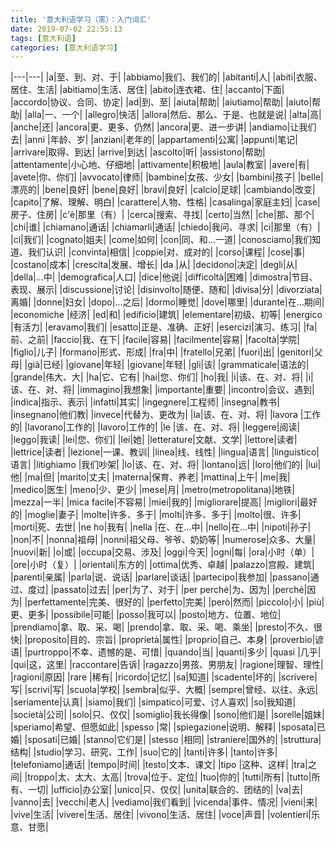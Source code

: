 ```yaml
---
title: '意大利语学习（零）：入门词汇'
date: 2019-07-02 22:55:13
tags: [意大利语]
categories: [意大利语学习]
---
```


|---|---|
|a|至、到、对、于|
|abbiamo|我们、我们的|
|abitanti|人|
|abiti|衣服、居住、生活|
|abitiamo|生活、居住|
|abito|连衣裙、住|
|accanto|下面|
|accordo|协议、合同、协定|
|ad|到、至|
|aiuta|帮助|
|aiutiamo|帮助|
|aiuto|帮助|
|alla|一、一个|
|allegro|快活|
|allora|然后、那么、于是、也就是说|
|alta|高|
|anche|还|
|ancora|更、更多、仍然|
|ancora|更、进一步讲|
|andiamo|让我们去|
|anni |年龄、岁|
|anziani|老年的|
|appartamenti|公寓|
|appunti|笔记|
|arrivare|取得、到达|
|arrive|到达|
|ascolto|听|
|assistono|帮助|
|attentamente|小心地、仔细地|
|attivamente|积极地|
|aula|教室|
|avere|有|
|avete|你、你们|
|avvocato|律师|
|bambine|女孩、少女|
|bambini|孩子|
|belle|漂亮的|
|bene|良好|
|bene|良好|
|bravi|良好|
|calcio|足球|
|cambiando|改变|
|capito|了解、理解、明白|
|carattere|人物、性格|
|casalinga|家庭主妇|
|case|房子、住房|
|c'è|那里（有）|
|cerca|搜索、寻找|
|certo|当然|
|che|那、那个|
|chi|谁|
|chiamano|通话|
|chiamarli|通话|
|chiedo|我问、寻求|
|ci|那里（有）|
|ci|我们|
|cognato|姐夫|
|come|如何|
|con|同、和…一道|
|conosciamo|我们知道、我们认识|
|convinta|相信|
|coppie|对、成对的|
|corso|课程|
|cose|事|
|costano|成本|
|crescita|发展、增长|
|da |从|
|decidono|决定|
|degli|从|
|della|...中|
|demografica|人口|
|dice|他说|
|difficoltà|困难|
|dimostra|节目、表现、展示|
|discussione|讨论|
|disinvolto|随便、随和|
|divisa|分|
|divorziata|离婚|
|donne|妇女|
|dopo|…之后|
|dormo|睡觉|
|dove|哪里|
|durante|在…期间|
|economiche |经济|
|ed|和|
|edificio|建筑|
|elementare|初级、初等|
|energico |有活力|
|eravamo|我们|
|esatto|正是、准确、正好|
|esercizi|演习、练习|
|fa|前、之前|
|faccio|我、在下|
|facile|容易|
|facilmente|容易|
|facoltà|学院|
|figlio|儿子|
|formano|形式、形成|
|fra|中|
|fratello|兄弟|
|fuori|出|
|genitori|父母|
|già|已经|
|giovane|年轻|
|giovane|年轻|
|gli|该|
|grammaticale|语法的|
|grande|伟大、大|
|ha|它、它有|
|hai|您、你们|
|ho|我|
|i|该、在、对、将|
|i|该、在、对、将|
|immagino|我想象|
|importante|重要|
|incontro|会议、遇到|
|indica|指示、表示|
|infatti|其实|
|ingegnere|工程师|
|insegna|教书|
|insegnano|他们教|
|invece|代替为、更改为|
|la|该、在、对、将|
|lavora |工作的|
|lavorano|工作的|
|lavoro|工作的|
|le |该、在、对、将|
|leggere|阅读|
|leggo|我读|
|lei|您、你们|
|lei|她|
|letterature|文献、文学|
|lettore|读者|
|lettrice|读者|
|lezione|一课、教训|
|linea|线、线性|
|lingua|语言|
|linguistico|语言|
|litighiamo |我们吵架|
|lo|该、在、对、将|
|lontano|远|
|loro|他们的|
|lui|他|
|ma|但|
|marito|丈夫|
|materna|保育、养老|
|mattina|上午|
|me|我|
|medico|医生|
|meno|少、更少|
|mese|月|
|metro(metropolitana)|地铁|
|mezza|一半|
|mica facile|不容易|
|miei|我的|
|migliorare|提高|
|migliori|最好的|
|moglie|妻子|
|molte|许多、多于|
|molti|许多、多于|
|molto|很、许多|
|morti|死、去世|
|ne ho|我有|
|nella |在、在…中|
|nello|在…中|
|nipoti|孙子|
|non|不|
|nonna|祖母|
|nonni|祖父母、爷爷、奶奶等|
|numerose|众多、大量|
|nuovi|新|
|o|或|
|occupa|交易、涉及|
|oggi|今天|
|ogni|每|
|ora|小时（单）|
|ore|小时（复）|
|orientali|东方的|
|ottima|优秀、卓越|
|palazzo|宫殿、建筑|
|parenti|亲属|
|parla|说、说话|
|parlare|谈话|
|partecipo|我参加|
|passano|通过、度过|
|passato|过去|
|per|为了、对于|
|per perché|为、因为|
|perché|因为|
|perfettamente|完美、很好的|
|perfetto|完美|
|però|然而|
|piccolo|小|
|più|更、更多|
|possibile|可能|
|posso|我可以|
|posto|地方、位置、地位|
|prendiamo|拿、取、采、喝|
|prendo|拿、取、采、喝、乘坐|
|presto|不久、很快|
|proposito|目的、宗旨|
|proprietà|属性|
|proprio|自己、本身|
|proverbio|谚语|
|purtroppo|不幸、遗憾的是、可惜|
|quando|当|
|quanti|多少|
|quasi |几乎|
|qui|这，这里|
|raccontare|告诉|
|ragazzo|男孩、男朋友|
|ragione|理智、理性|
|ragioni|原因|
|rare |稀有|
|ricordo|记忆|
|sa|知道|
|scadente|坏的|
|scrivere|写|
|scrivi|写|
|scuola|学校|
|sembra|似乎、大概|
|sempre|曾经、以往、永远|
|seriamente|认真|
|siamo|我们|
|simpatico|可爱、讨人喜欢|
|so|我知道|
|società|公司|
|solo|只、仅仅|
|somiglio|我长得像|
|sono|他们是|
|sorelle|姐妹|
|speriamo|希望、但愿如此|
|spesso |常|
|spiegazione|说明、解释|
|sposata|已婚|
|sposati|已婚|
|stanno|它们是|
|stesso |相同|
|straniere|国外的|
|struttura|结构|
|studio|学习、研究、工作|
|suo|它的|
|tanti|许多|
|tanto|许多|
|telefoniamo|通话|
|tempo|时间|
|testo|文本、课文|
|tipo |这种、这样|
|tra|之间|
|troppo|太、太大、太高|
|trova|位于、定位|
|tuo|你的|
|tutti|所有|
|tutto|所有、一切|
|ufficio|办公室|
|unico|只、仅仅|
|unita|联合的、团结的|
|va|去|
|vanno|去|
|vecchi|老人|
|vediamo|我们看到|
|vicenda|事件、情况|
|vieni|来|
|vive|生活|
|vivere|生活、居住|
|vivono|生活、居住|
|voce|声音|
|volentieri|乐意、甘愿|